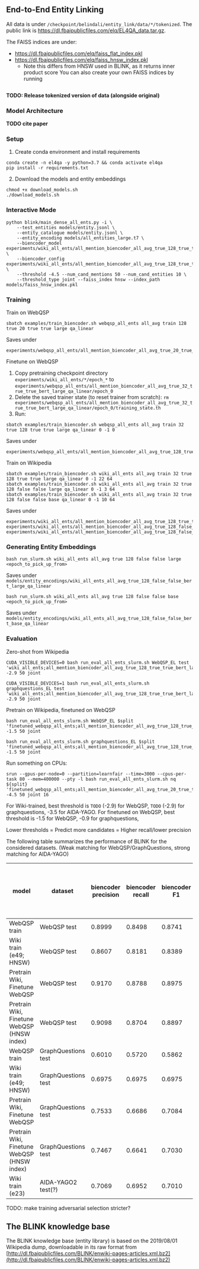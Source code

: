 ## End-to-End Entity Linking

All data is under `/checkpoint/belindali/entity_link/data/*/tokenized`. The public link is https://dl.fbaipublicfiles.com/elq/EL4QA_data.tar.gz.

The FAISS indices are under:
- https://dl.fbaipublicfiles.com/elq/faiss_flat_index.pkl
- https://dl.fbaipublicfiles.com/elq/faiss_hnsw_index.pkl
    - Note this differs from HNSW used in BLINK, as it returns inner product score
You can also create your own FAISS indices by running
```console

```

**TODO: Release tokenized version of data (alongside original)**
### Model Architecture
**TODO cite paper**

### Setup
1. Create conda environment and install requirements
```console
conda create -n el4qa -y python=3.7 && conda activate el4qa
pip install -r requirements.txt
```

2. Download the models and entity embeddings
```console
chmod +x download_models.sh
./download_models.sh
```

### Interactive Mode
```console
python blink/main_dense_all_ents.py -i \
    --test_entities models/entity.jsonl \
    --entity_catalogue models/entity.jsonl \
    --entity_encoding models/all_entities_large.t7 \
    --biencoder_model experiments/wiki_all_ents/all_mention_biencoder_all_avg_true_128_true_true_bert_large_qa_linear/epoch_22/pytorch_model.bin \
    --biencoder_config experiments/wiki_all_ents/all_mention_biencoder_all_avg_true_128_true_true_bert_large_qa_linear/training_params.txt \
    --threshold -4.5 --num_cand_mentions 50 --num_cand_entities 10 \
    --threshold_type joint --faiss_index hnsw --index_path models/faiss_hnsw_index.pkl
```

### Training
Train on WebQSP
```console
sbatch examples/train_biencoder.sh webqsp_all_ents all_avg train 128 true 20 true true large qa_linear
```
Saves under
```
experiments/webqsp_all_ents/all_mention_biencoder_all_avg_true_20_true_true_bert_large_qa_linear
```

Finetune on WebQSP
1. Copy pretraining checkpoint directory `experiments/wiki_all_ents/*/epoch_*` to `experiments/webqsp_all_ents/all_mention_biencoder_all_avg_true_32_true_true_bert_large_qa_linear/epoch_0`
2. Delete the saved trainer state (to reset trainer from scratch): `rm experiments/webqsp_all_ents/all_mention_biencoder_all_avg_true_32_true_true_bert_large_qa_linear/epoch_0/training_state.th`
3. Run:
```console
sbatch examples/train_biencoder.sh webqsp_all_ents all_avg train 32 true 128 true true large qa_linear 0 -1 0
```
Saves under
```
experiments/webqsp_all_ents/all_mention_biencoder_all_avg_true_128_true_true_bert_large_qa_linear
```

Train on Wikipedia
```console
sbatch examples/train_biencoder.sh wiki_all_ents all_avg train 32 true 128 true true large qa_linear 0 -1 22 64
sbatch examples/train_biencoder.sh wiki_all_ents all_avg train 32 true 128 false false large qa_linear 0 -1 3 64
sbatch examples/train_biencoder.sh wiki_all_ents all_avg train 32 true 128 false false base qa_linear 0 -1 10 64
```

Saves under
```
experiments/wiki_all_ents/all_mention_biencoder_all_avg_true_128_true_true_bert_large_qa_linear
experiments/wiki_all_ents/all_mention_biencoder_all_avg_true_128_false_false_bert_large_qa_linear
experiments/wiki_all_ents/all_mention_biencoder_all_avg_true_128_false_false_bert_base_qa_linear
```


### Generating Entity Embeddings
```console
bash run_slurm.sh wiki_all_ents all_avg true 128 false false large <epoch_to_pick_up_from>
```
Saves under `models/entity_encodings/wiki_all_ents_all_avg_true_128_false_false_bert_large_qa_linear`

``` console
bash run_slurm.sh wiki_all_ents all_avg true 128 false false base <epoch_to_pick_up_from>
```
Saves under `models/entity_encodings/wiki_all_ents_all_avg_true_128_false_false_bert_base_qa_linear`


### Evaluation
Zero-shot from Wikipedia
```console
CUDA_VISIBLE_DEVICES=0 bash run_eval_all_ents_slurm.sh WebQSP_EL test 'wiki_all_ents;all_mention_biencoder_all_avg_true_128_true_true_bert_large_qa_linear;49' -2.9 50 joint

CUDA_VISIBLE_DEVICES=1 bash run_eval_all_ents_slurm.sh graphquestions_EL test 'wiki_all_ents;all_mention_biencoder_all_avg_true_128_true_true_bert_large_qa_linear;49' -2.9 50 joint
```

Pretrain on Wikipedia, finetuned on WebQSP
```console
bash run_eval_all_ents_slurm.sh WebQSP_EL $split 'finetuned_webqsp_all_ents;all_mention_biencoder_all_avg_true_128_true_true_bert_large_qa_linear;18' -1.5 50 joint

bash run_eval_all_ents_slurm.sh graphquestions_EL $split 'finetuned_webqsp_all_ents;all_mention_biencoder_all_avg_true_128_true_true_bert_large_qa_linear;18' -1.5 50 joint
```

Run something on CPUs:
```console
srun --gpus-per-node=0 --partition=learnfair --time=3000 --cpus-per-task 80 --mem=400000 --pty -l bash run_eval_all_ents_slurm.sh nq ${split} 'finetuned_webqsp_all_ents;all_mention_biencoder_all_avg_true_20_true_true_bert_large_qa_linear' -4.5 50 joint 16
```

For Wiki-trained, best threshold is `TODO` (-2.9) for WebQSP, `TODO` (-2.9) for graphquestions, -3.5 for AIDA-YAGO.
For finetuned on WebQSP, best threshold is -1.5 for WebQSP, -0.9 for graphquestions,

Lower thresholds = Predict more candidates = Higher recall/lower precision

The following table summarizes the performance of BLINK for the considered datasets. (Weak matching for WebQSP/GraphQuestions, strong matching for AIDA-YAGO)

model | dataset | biencoder precision | biencoder recall | biencoder F1 | runtime (s), bsz=64, bsz=1 (1CPU), bsz=1 (80CPU) |
------------- | ------------- | ------------- | ------------- | ------------- | ------------- |
WebQSP train | WebQSP test | 0.8999 | 0.8498 | 0.8741 | 183.4 |
Wiki train (e49; HNSW) | WebQSP test | 0.8607 | 0.8181 | 0.8389 | 33.53 |
Pretrain Wiki, Finetune WebQSP | WebQSP test | 0.9170 | 0.8788 | 0.8975 | ? |
Pretrain Wiki, Finetune WebQSP (HNSW index) | WebQSP test | 0.9098 | 0.8704 | 0.8897 | 26.43, 2429.3, 328.1 |
WebQSP train | GraphQuestions test | 0.6010 | 0.5720 | 0.5862 | 756.3 |
Wiki train (e49; HNSW) | GraphQuestions test | 0.6975 | 0.6975 | 0.6975 | 43.32 |
Pretrain Wiki, Finetune WebQSP | GraphQuestions test | 0.7533 | 0.6686 | 0.7084 | ? |
Pretrain Wiki, Finetune WebQSP (HNSW index) | GraphQuestions test | 0.7467 | 0.6641 | 0.7030 | 51.50 |
Wiki train (e23) | AIDA-YAGO2 test(?) | 0.7069 | 0.6952 | 0.7010 | ? |

TODO: make training adversarial selection stricter?


## The BLINK knowledge base
The BLINK knowledge base (entity library) is based on the 2019/08/01 Wikipedia dump, downloadable in its raw format from [http://dl.fbaipublicfiles.com/BLINK/enwiki-pages-articles.xml.bz2](http://dl.fbaipublicfiles.com/BLINK/enwiki-pages-articles.xml.bz2)
